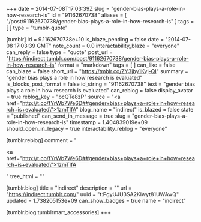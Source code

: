 +++
date = 2014-07-08T17:03:39Z
slug = "gender-bias-plays-a-role-in-how-research-is"
id = "91162670738"
aliases = [ "/post/91162670738/gender-bias-plays-a-role-in-how-research-is" ]
tags = [ ]
type = "tumblr-quote"

[tumblr]
id = 9.1162670738e+10
is_blaze_pending = false
date = "2014-07-08 17:03:39 GMT"
note_count = 0.0
interactability_blaze = "everyone"
can_reply = false
type = "quote"
post_url = "https://indirect.tumblr.com/post/91162670738/gender-bias-plays-a-role-in-how-research-is"
format = "markdown"
tags = [ ]
can_like = false
can_blaze = false
short_url = "https://tmblr.co/ZY3jby1Kvj-QI"
summary = "gender bias plays a role in how research is evaluated"
is_blocks_post_format = false
id_string = "91162670738"
text = "gender bias plays a role in how research is evaluated"
can_reblog = false
display_avatar = true
reblog_key = "bcQTe8zP"
source = "<a href=\"http://t.co/fYrWb7We6D##gender+bias+plays+a+role+in+how+research+is+evaluated\">1zmTIfA</a>"
blog_name = "indirect"
is_blazed = false
state = "published"
can_send_in_message = true
slug = "gender-bias-plays-a-role-in-how-research-is"
timestamp = 1.404839019e+09
should_open_in_legacy = true
interactability_reblog = "everyone"

[tumblr.reblog]
comment = "<p><a href=\"http://t.co/fYrWb7We6D##gender+bias+plays+a+role+in+how+research+is+evaluated\">1zmTIfA</a></p>"
tree_html = ""

[tumblr.blog]
title = "indirect"
description = ""
url = "https://indirect.tumblr.com/"
uuid = "t:PgyUJU3SA2Klwyt81UWAwQ"
updated = 1.738205153e+09
can_show_badges = true
name = "indirect"

[tumblr.blog.tumblrmart_accessories]
+++
